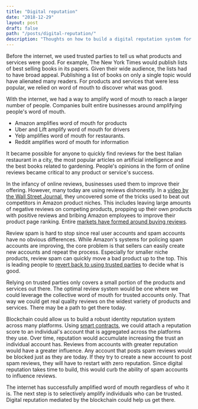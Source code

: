 ```yaml
---
title: "Digital reputation"
date: "2018-12-29"
layout: post
draft: false
path: "/posts/digital-reputation/"
description: "Thoughts on how to build a digital reputation system for trusted reviews. "
---
```


Before the internet, we used trusted parties to tell us what products and services were good. For example, The New York Times would publish lists of best selling books in its papers. Given their wide audience, the lists had to have broad appeal. Publishing a list of books on only a single topic would have alienated many readers. For products and services that were less popular, we relied on word of mouth to discover what was good.

With the internet, we had a way to amplify word of mouth to reach a larger number of people. Companies built entire businesses around amplifying people's word of mouth.

- Amazon amplifies word of mouth for products
- Uber and Lift amplify word of mouth for drivers
- Yelp amplifies word of mouth for restaurants.
- Reddit amplifies word of mouth for information

It became possible for anyone to quickly find reviews for the best Italian restaurant in a city, the most popular articles on artificial intelligence and the best books related to gardening. People's opinions in the form of online reviews became critical to any product or service's success.

In the infancy of online reviews, businesses used them to improve their offering. However, many today are using reviews dishonestly. In a [video by the Wall Street Journal](https://www.youtube.com/watch?v=vOj-tRTbFfY), they uncovered some of the tricks used to beat out competitors in Amazon product niches. This includes leaving large amounts of negative reviews on competing products, propping up their own products with positive reviews and bribing Amazon employees to improve their product page ranking. Entire [markets have formed around buying reviews](https://www.buzzfeednews.com/article/nicolenguyen/amazon-fake-review-problem).

Review spam is hard to stop since real user accounts and spam accounts have no obvious differences. While Amazon's systems for policing spam accounts are improving, the core problem is that sellers can easily create new accounts and repeat the process. Especially for smaller niche products, review spam can quickly move a bad product up to the top. This is leading people to [revert back to using trusted parties](https://lifehacker.com/heres-why-amazon-cant-fix-review-spam-1825955852) to decide what is good.

Relying on trusted parties only covers a small portion of the products and services out there. The optimal review system would be one where we could leverage the collective word of mouth for trusted accounts only. That way we could get real quality reviews on the widest variety of products and services. There may be a path to get there today.

Blockchain could allow us to build a robust identity reputation system across many platforms. Using [smart contracts](https://blockgeeks.com/guides/smart-contracts/), we could attach a reputation score to an individual's account that is aggregated across the platforms they use. Over time, reputation would accumulate increasing the trust an individual account has. Reviews from accounts with greater reputation would have a greater influence. Any account that posts spam reviews would be blocked just as they are today. If they try to create a new account to post spam reviews, they will have to restart with zero reputation. Since digital reputation takes time to build, this would curb the ability of spam accounts to influence reviews.

The internet has successfully amplified word of mouth regardless of who it is. The next step is to selectively amplify individuals who can be trusted. Digital reputation mediated by the blockchain could help us get there.
